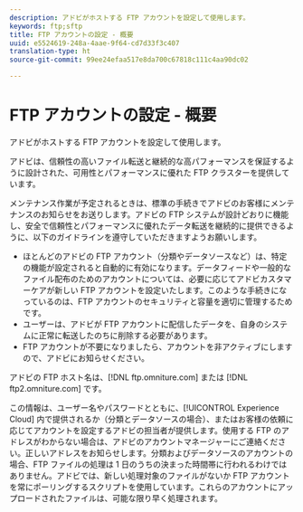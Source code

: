 ```yaml
---
description: アドビがホストする FTP アカウントを設定して使用します。
keywords: ftp;sftp
title: FTP アカウントの設定 - 概要
uuid: e5524619-248a-4aae-9f64-cd7d33f3c407
translation-type: ht
source-git-commit: 99ee24efaa517e8da700c67818c111c4aa90dc02

---
```



# FTP アカウントの設定 - 概要

アドビがホストする FTP アカウントを設定して使用します。

アドビは、信頼性の高いファイル転送と継続的な高パフォーマンスを保証するように設計された、可用性とパフォーマンスに優れた FTP クラスターを提供しています。

メンテナンス作業が予定されるときは、標準の手続きでアドビのお客様にメンテナンスのお知らせをお送りします。アドビの FTP システムが設計どおりに機能し、安全で信頼性とパフォーマンスに優れたデータ転送を継続的に提供できるように、以下のガイドラインを遵守していただきますようお願いします。

* ほとんどのアドビの FTP アカウント（分類やデータソースなど）は、特定の機能が設定されると自動的に有効になります。データフィードや一般的なファイル配布のためのアカウントについては、必要に応じてアドビカスタマーケアが新しい FTP アカウントを設定いたします。このような手続きになっているのは、FTP アカウントのセキュリティと容量を適切に管理するためです。
* ユーザーは、アドビが FTP アカウントに配信したデータを、自身のシステムに正常に転送したのちに削除する必要があります。
* FTP アカウントが不要になりましたら、アカウントを非アクティブにしますので、アドビにお知らせください。

アドビの FTP ホスト名は、[!DNL ftp.omniture.com] または [!DNL ftp2.omniture.com] です。

この情報は、ユーザー名やパスワードとともに、[!UICONTROL Experience Cloud] 内で提供されるか（分類とデータソースの場合）、またはお客様の依頼に応じてアカウントを設定するアドビの担当者が提供します。使用する FTP のアドレスがわからない場合は、アドビのアカウントマネージャーにご連絡ください。正しいアドレスをお知らせします。分類およびデータソースのアカウントの場合、FTP ファイルの処理は 1 日のうちの決まった時間帯に行われるわけではありません。アドビでは、新しい処理対象のファイルがないか FTP アカウントを常にポーリングするスクリプトを使用しています。これらのアカウントにアップロードされたファイルは、可能な限り早く処理されます。
